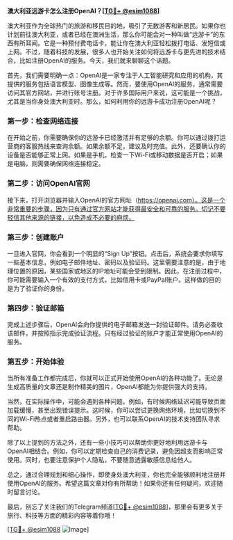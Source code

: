 **澳大利亚远游卡怎么注册OpenAI？[[TG💪+ @esim1088](https://t.me/s/esim1088)]**

澳大利亚作为全球热门的旅游和移民目的地，吸引了无数游客和新居民。如果你也计划前往澳大利亚，或者已经在澳洲生活，那么你可能会对一种叫做“远游卡”的东西有所耳闻。它是一种预付费电话卡，能让你在澳大利亚轻松拨打电话、发短信或上网。不过，随着科技的发展，很多人也开始关注如何将远游卡与更先进的技术结合，比如注册OpenAI的服务。今天，我们就来聊聊这个话题。

首先，我们需要明确一点：OpenAI是一家专注于人工智能研究和应用的机构，其提供的服务包括语言模型、图像生成等。然而，要使用OpenAI的服务，通常需要访问其官方网站，并进行账号注册。对于许多国际用户来说，这可能是一个挑战，尤其是当你身处澳大利亚时。那么，如何利用你的远游卡成功注册OpenAI呢？

### 第一步：检查网络连接

在开始之前，你需要确保你的远游卡已经激活并有足够的余额。你可以通过拨打运营商的客服热线来查询余额。如果余额不足，建议及时充值。此外，还要确认你的设备是否能够正常上网。如果是手机，检查一下Wi-Fi或移动数据是否开启；如果是电脑，则需要确保网络连接稳定。

### 第二步：访问OpenAI官网

接下来，打开浏览器并输入OpenAI的官方网址（https://openai.com）。这是一个非常重要的步骤，因为只有通过官方网站才能获得最安全和可靠的服务。切记不要轻信其他来源的链接，以免造成不必要的麻烦。

### 第三步：创建账户

一旦进入官网，你会看到一个明显的“Sign Up”按钮。点击后，系统会要求你填写一些基本信息，例如电子邮件地址、密码以及验证码。这里需要注意的是，由于地理位置的原因，某些国家或地区的IP地址可能会受到限制。因此，在注册过程中，你可能需要输入一个有效的支付方式，比如信用卡或PayPal账户。这样做的目的是为了验证你的身份。

### 第四步：验证邮箱

完成上述步骤后，OpenAI会向你提供的电子邮箱发送一封验证邮件。请务必查收该邮件，并按照指示完成验证流程。只有经过验证的账户才能正常使用OpenAI的服务。

### 第五步：开始体验

当所有准备工作都完成后，你就可以正式开始使用OpenAI的各种功能了。无论是生成高质量的文章还是制作精美的图片，OpenAI都能为你提供强大的支持。

当然，在实际操作中，可能会遇到各种问题。例如，有时候网络延迟可能导致页面加载缓慢，甚至出现错误提示。这时候，你可以尝试更换网络环境，比如切换到不同的Wi-Fi热点或者重启路由器。另外，也可以联系OpenAI的技术支持团队寻求帮助。

除了以上提到的方法之外，还有一些小技巧可以帮助你更好地利用远游卡与OpenAI相结合。例如，你可以定期检查自己的消费记录，避免因超支而影响正常使用。同时，也要注意保护个人隐私，不要随意透露敏感信息给他人。

总之，通过合理规划和细心操作，即使身处澳大利亚，你也完全能够顺利地注册并使用OpenAI的服务。希望这篇文章对你有所帮助！如果你还有任何疑问，欢迎随时留言讨论。

最后，别忘了关注我们的Telegram频道[[TG💪+ @esim1088](https://t.me/s/esim1088)]，那里会有更多关于旅行、科技等方面的精彩内容等着你哦！

[[TG💪+ @esim1088](https://t.me/s/esim1088) ![Image](https://i.postimg.cc/4NQfJmqS/Snipaste-2025-05-13-00-14-12.png)]